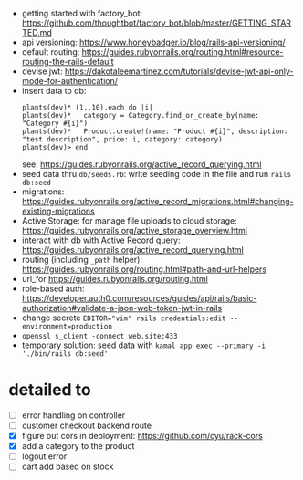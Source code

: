 * getting started with factory_bot: https://github.com/thoughtbot/factory_bot/blob/master/GETTING_STARTED.md 
* api versioning: https://www.honeybadger.io/blog/rails-api-versioning/
* default routing: https://guides.rubyonrails.org/routing.html#resource-routing-the-rails-default
* devise jwt: https://dakotaleemartinez.com/tutorials/devise-jwt-api-only-mode-for-authentication/
* insert data to db:
    ```
    plants(dev)* (1..10).each do |i|
    plants(dev)*   category = Category.find_or_create_by(name: "Category #{i}")
    plants(dev)*   Product.create!(name: "Product #{i}", description: "test description", price: i, category: category)
    plants(dev)> end
    ```
    see: https://guides.rubyonrails.org/active_record_querying.html
* seed data thru `db/seeds.rb`: write seeding code in the file and run `rails db:seed`
* migrations: https://guides.rubyonrails.org/active_record_migrations.html#changing-existing-migrations
* Active Storage: for manage file uploads to cloud storage: https://guides.rubyonrails.org/active_storage_overview.html
* interact with db with Active Record query: https://guides.rubyonrails.org/active_record_querying.html
* routing (including `_path` helper): https://guides.rubyonrails.org/routing.html#path-and-url-helpers
* url_for https://guides.rubyonrails.org/routing.html
* role-based auth: https://developer.auth0.com/resources/guides/api/rails/basic-authorization#validate-a-json-web-token-jwt-in-rails
* change secrete `EDITOR="vim" rails credentials:edit --environment=production`
* `openssl s_client -connect web.site:433`
* temporary solution: seed data with `kamal app exec --primary -i './bin/rails db:seed'`
# detailed to 
- [ ] error handling on controller
- [ ] customer checkout backend route
- [x] figure out cors in deployment: https://github.com/cyu/rack-cors
- [x] add a category to the product
- [ ] logout error
- [ ] cart add based on stock
